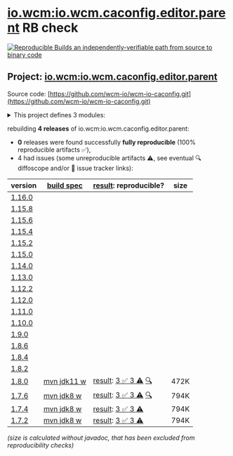 [io.wcm:io.wcm.caconfig.editor.parent](https://central.sonatype.com/artifact/io.wcm/io.wcm.caconfig.editor.parent/versions) RB check
=======

[![Reproducible Builds](https://reproducible-builds.org/images/logos/rb.svg) an independently-verifiable path from source to binary code](https://reproducible-builds.org/)

## Project: [io.wcm:io.wcm.caconfig.editor.parent](https://central.sonatype.com/artifact/io.wcm/io.wcm.caconfig.editor.parent/versions)

Source code: [https://github.com/wcm-io/wcm-io-caconfig.git](https://github.com/wcm-io/wcm-io-caconfig.git)

<details><summary>This project defines 3 modules:</summary>

* [io.wcm:io.wcm.caconfig.editor](https://central.sonatype.com/artifact/io.wcm/io.wcm.caconfig.editor/1.8.0)
* [io.wcm:io.wcm.caconfig.editor.package](https://central.sonatype.com/artifact/io.wcm/io.wcm.caconfig.editor.package/1.8.0)
* [io.wcm:io.wcm.caconfig.editor.parent](https://central.sonatype.com/artifact/io.wcm/io.wcm.caconfig.editor.parent/1.8.0)
</details>

rebuilding **4 releases** of io.wcm:io.wcm.caconfig.editor.parent:
- **0** releases were found successfully **fully reproducible** (100% reproducible artifacts :white_check_mark:),
- 4 had issues (some unreproducible artifacts :warning:, see eventual :mag: diffoscope and/or :memo: issue tracker links):

| version | [build spec](/BUILDSPEC.md) | [result](https://reproducible-builds.org/docs/jvm/): reproducible? | size |
| -- | --------- | ------ | -- |
| [1.16.0](https://central.sonatype.com/artifact/io.wcm/io.wcm.caconfig.editor.parent/1.16.0/pom) | | | |
| [1.15.8](https://central.sonatype.com/artifact/io.wcm/io.wcm.caconfig.editor.parent/1.15.8/pom) | | | |
| [1.15.6](https://central.sonatype.com/artifact/io.wcm/io.wcm.caconfig.editor.parent/1.15.6/pom) | | | |
| [1.15.4](https://central.sonatype.com/artifact/io.wcm/io.wcm.caconfig.editor.parent/1.15.4/pom) | | | |
| [1.15.2](https://central.sonatype.com/artifact/io.wcm/io.wcm.caconfig.editor.parent/1.15.2/pom) | | | |
| [1.15.0](https://central.sonatype.com/artifact/io.wcm/io.wcm.caconfig.editor.parent/1.15.0/pom) | | | |
| [1.14.0](https://central.sonatype.com/artifact/io.wcm/io.wcm.caconfig.editor.parent/1.14.0/pom) | | | |
| [1.13.0](https://central.sonatype.com/artifact/io.wcm/io.wcm.caconfig.editor.parent/1.13.0/pom) | | | |
| [1.12.2](https://central.sonatype.com/artifact/io.wcm/io.wcm.caconfig.editor.parent/1.12.2/pom) | | | |
| [1.12.0](https://central.sonatype.com/artifact/io.wcm/io.wcm.caconfig.editor.parent/1.12.0/pom) | | | |
| [1.11.0](https://central.sonatype.com/artifact/io.wcm/io.wcm.caconfig.editor.parent/1.11.0/pom) | | | |
| [1.10.0](https://central.sonatype.com/artifact/io.wcm/io.wcm.caconfig.editor.parent/1.10.0/pom) | | | |
| [1.9.0](https://central.sonatype.com/artifact/io.wcm/io.wcm.caconfig.editor.parent/1.9.0/pom) | | | |
| [1.8.6](https://central.sonatype.com/artifact/io.wcm/io.wcm.caconfig.editor.parent/1.8.6/pom) | | | |
| [1.8.4](https://central.sonatype.com/artifact/io.wcm/io.wcm.caconfig.editor.parent/1.8.4/pom) | | | |
| [1.8.2](https://central.sonatype.com/artifact/io.wcm/io.wcm.caconfig.editor.parent/1.8.2/pom) | | | |
| [1.8.0](https://central.sonatype.com/artifact/io.wcm/io.wcm.caconfig.editor.parent/1.8.0/pom) | [mvn jdk11 w](wcm-caconfig-editor-1.8.0.buildspec) | [result](io.wcm.caconfig.editor.parent-1.8.0.buildinfo): [3 :white_check_mark:  3 :warning:](io.wcm.caconfig.editor.parent-1.8.0.buildcompare) [:mag:](io.wcm.caconfig.editor.parent-1.8.0.diffoscope) | 472K |
| [1.7.6](https://central.sonatype.com/artifact/io.wcm/io.wcm.caconfig.editor.parent/1.7.6/pom) | [mvn jdk8 w](wcm-caconfig-editor-1.7.6.buildspec) | [result](io.wcm.caconfig.editor.parent-1.7.6.buildinfo): [3 :white_check_mark:  3 :warning:](io.wcm.caconfig.editor.parent-1.7.6.buildcompare) [:mag:](io.wcm.caconfig.editor.parent-1.7.6.diffoscope) | 794K |
| [1.7.4](https://central.sonatype.com/artifact/io.wcm/io.wcm.caconfig.editor.parent/1.7.4/pom) | [mvn jdk8 w](wcm-caconfig-editor-1.7.4.buildspec) | [result](io.wcm.caconfig.editor.parent-1.7.4.buildinfo): [3 :white_check_mark:  3 :warning:](io.wcm.caconfig.editor.parent-1.7.4.buildcompare) | 794K |
| [1.7.2](https://central.sonatype.com/artifact/io.wcm/io.wcm.caconfig.editor.parent/1.7.2/pom) | [mvn jdk8 w](wcm-caconfig-editor-1.7.2.buildspec) | [result](io.wcm.caconfig.editor.parent-1.7.2.buildinfo): [3 :white_check_mark:  3 :warning:](io.wcm.caconfig.editor.parent-1.7.2.buildcompare) | 794K |

<i>(size is calculated without javadoc, that has been excluded from reproducibility checks)</i>
